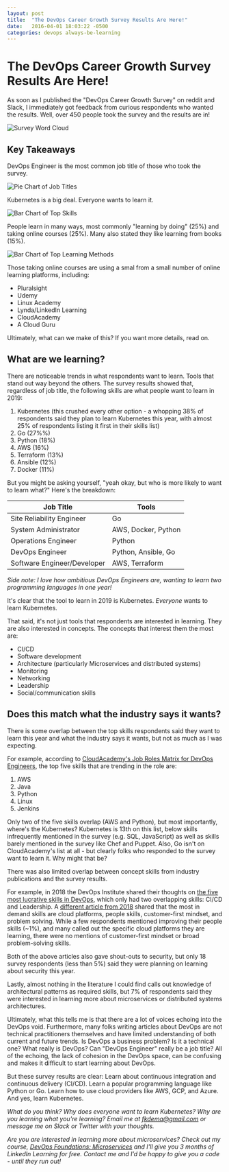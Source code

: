 ```yaml
---
layout: post
title:  "The DevOps Career Growth Survey Results Are Here!"
date:   2016-04-01 18:03:22 -0500
categories: devops always-be-learning
---
```

# The DevOps Career Growth Survey Results Are Here!

As soon as I published the "DevOps Career Growth Survey" on reddit and Slack, I immediately got feedback from curious respondents who wanted the results. Well, over 450 people took the survey and the results are in!

![Survey Word Cloud](../assets/survey_word_cloud.png)

## Key Takeaways

DevOps Engineer is the most common job title of those who took the survey.

![Pie Chart of Job Titles](../assets/job_title.png)

Kubernetes is a big deal. Everyone wants to learn it. 

![Bar Chart of Top Skills](assets/top_skills.png)

People learn in many ways, most commonly "learning by doing" (25%) and taking online courses (25%). Many also stated they like learning from books (15%).

![Bar Chart of Top Learning Methods](assets/top_learning_methods.png)

Those taking online courses are using a smal from a small number of online learning platforms, including:

- Pluralsight
- Udemy
- Linux Academy
- Lynda/LinkedIn Learning
- CloudAcademy
- A Cloud Guru

Ultimately, what can we make of this? If you want more details, read on.

## What are we learning?

There are noticeable trends in what respondents want to learn. Tools that stand out way beyond the others. The survey results showed that, regardless of job title, the following skills are what people want to learn in 2019: 

1. Kubernetes (this crushed every other option - a whopping 38% of respondents said they plan to learn Kubernetes this year, with almost 25% of respondents listing it first in their skills list)
2. Go (27%%)
3. Python (18%)
4. AWS (16%)
5. Terraform (13%)
6. Ansible (12%)
7. Docker (11%)

But you might be asking yourself, "yeah okay, but who is more likely to want to learn what?" Here's the breakdown: 

| **Job Title**               | **Tools**           |
| --------------------------- | --------------------|
| Site Reliability Engineer   | Go                  |
| System Administrator        | AWS, Docker, Python |
| Operations Engineer         | Python              |
| DevOps Engineer             | Python, Ansible, Go |
| Software Engineer/Developer | AWS, Terraform      |

_Side note: I love how ambitious DevOps Engineers are, wanting to learn two programming languages in one year!_

It's clear that the tool to learn in 2019 is Kubernetes. _Everyone_ wants to learn Kubernetes.

That said, it's not just tools that respondents are interested in learning. They are also interested in concepts. The concepts that interest them the most are:

- CI/CD
- Software development
- Architecture (particularly Microservices and distributed systems)
- Monitoring
- Networking
- Leadership
- Social/communication skills

## Does this match what the industry says it wants?

There is some overlap between the top skills respondents said they want to learn this year and what the industry says it wants, but not as much as I was expecting.

For example, according to [CloudAcademy's Job Roles Matrix for DevOps Engineers](https://cloudacademy.com/cloud-roster/devops-engineer/), the top five skills that are trending in the role are:

1. AWS
2. Java
3. Python
4. Linux
5. Jenkins

Only two of the five skills overlap (AWS and Python), but most importantly, where's the Kubernetes? Kubernetes is 13th on this list, below skills infrequently mentioned in the survey (e.g. SQL, JavaScript) as well as skills barely mentioned in the survey like Chef and Puppet. Also, Go isn't on CloudAcademy's list at all - but clearly folks who responded to the survey want to learn it. Why might that be?

There was also limited overlap between concept skills from industry publications and the survey results.

For example, in 2018 the DevOps Institute shared their thoughts on [the five most lucrative skills in DevOps](https://devopsinstitute.com/2018/01/05/5-devops-skills-that-lead-to-higher-salaries/), which only had two overlapping skills: CI/CD and Leadership. A [different article from 2018](https://medium.com/@SpinnakerSummit/4-most-in-demand-devops-skills-to-get-hired-in-2018-659c4d7cbd9a) shared that the most in demand skills are cloud platforms, people skills, customer-first mindset, and problem solving. While a few respondents mentioned improving their people skills (~1%), and many called out the specific cloud platforms they are learning, there were no mentions of customer-first mindset or broad problem-solving skills.

Both of the above articles also gave shout-outs to security, but only 18 survey respondents (less than 5%) said they were planning on learning about security this year.

Lastly, almost nothing in the literature I could find calls out knowledge of architectural patterns as required skills, but 7% of respondents said they were interested in learning more about microservices or distributed systems architectures.

Ultimately, what this tells me is that there are a lot of voices echoing into the DevOps void. Furthermore, many folks writing articles about DevOps are not technical practitioners themselves and have limited understanding of both current and future trends. Is DevOps a business problem? Is it a technical one? What really is DevOps? Can "DevOps Engineer" really be a job title? All of the echoing, the lack of cohesion in the DevOps space, can be confusing and makes it difficult to start learning about DevOps.

But these survey results are clear: Learn about continuous integration and continuous delivery (CI/CD). Learn a popular programming language like Python or Go. Learn how to use cloud providers like AWS, GCP, and Azure. And yes, learn Kubernetes.

_What do you think? Why does everyone want to learn Kubernetes? Why are you learning what you're learning? Email me at fkdema@gmail.com or message me on Slack or Twitter with your thoughts._

_Are you are interested in learning more about microservices? Check out my course, [DevOps Foundations: Microservices](https://www.linkedin.com/learning/devops-foundations-microservices) and I'll give you 3 months of LinkedIn Learning for free. Contact me and I’d be happy to give you a code - until they run out!_